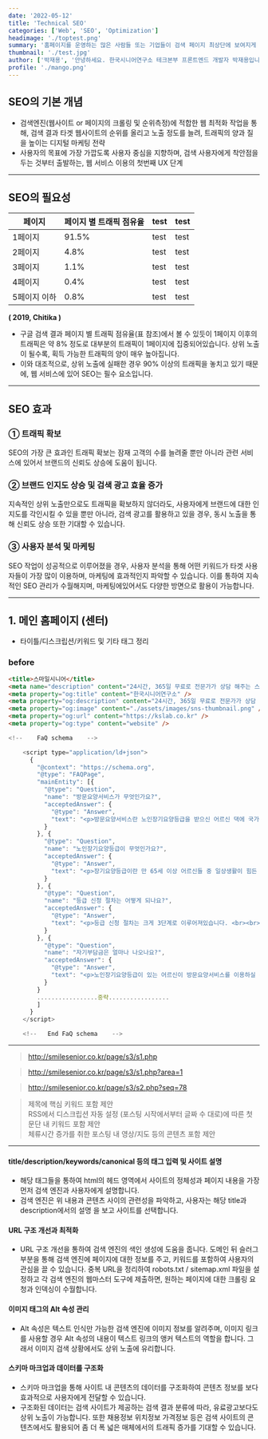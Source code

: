 ```yaml
---
date: '2022-05-12'
title: 'Technical SEO'
categories: ['Web', 'SEO', 'Optimization']
headimage: './toptest.png'
summary: '홈페이지를 운영하는 많은 사람들 또는 기업들이 검색 페이지 최상단에 보여지게 하기 위해 어떤 최적화 작업을 하는지 알아보자.'
thumbnail: './test.jpg'
author: ['박재용', '안녕하세요. 한국시니어연구소 테크본부 프론트엔드 개발자 박재용입니다.', '사용자들의 사용성 개선을 위한 ux 중심의 개발을 위해 늘 고민하고 있습니다.', 'jyp@kslab.co.kr', 'github.com/super-mangomango']
profile: './mango.png'
---
```

## **SEO의 기본 개념**

- 검색엔진(웹사이트 or 페이지의 크롤링 및 순위측정)에 적합한 웹 최적화 작업을 통해, 검색 결과 타겟 웹사이트의 순위를 올리고 노출 정도를 늘려, 트래픽의 양과 질을 높이는 디지털 마케팅 전략
- 사용자의 목표에 가장 가깝도록 사용자 중심을 지향하며, 검색 사용자에게 착안점을 두는 것부터 출발하는, 웹 서비스 이용의 첫번째 UX 단계

---

## **SEO의 필요성**

| 페이지 | 페이지 별 트래픽 점유율 | test | test |
| --- |---------------| --- | --- |
| 1페이지 | 91.5%         | test | test |
| 2페이지 | 4.8%          | test | test |
| 3페이지 | 1.1%          | test | test |
| 4페이지 | 0.4%          | test | test |
| 5페이지 이하 | 0.8%          | test | test |

****( 2019, Chitika )****

- 구글 검색 결과 페이지 별 트래픽 점유율(표 참조)에서 볼 수 있듯이 1페이지 이후의 트래픽은 약 8% 정도로 대부분의 트래픽이 1페이지에 집중되어있습니다. 상위 노출이 될수록, 획득 가능한 트래픽의 양이 매우 높아집니다.
- 이와 대조적으로, 상위 노출에 실패한 경우 90% 이상의 트래픽을 놓치고 있기 때문에, 웹 서비스에 있어 SEO는 필수 요소입니다.
---

## **SEO 효과**

### **① 트래픽 확보**

SEO의 가장 큰 효과인 트래픽 확보는 잠재 고객의 수를 늘려줄 뿐만 아니라 관련 서비스에 있어서 브랜드의 신뢰도 상승에 도움이 됩니다.

### **② 브랜드 인지도 상승 및 검색 광고 효율 증가**

지속적인 상위 노출만으로도 트래픽을 확보하지 않더라도, 사용자에게 브랜드에 대한 인지도를 각인시킬 수 있을 뿐만 아니라, 검색 광고를 활용하고 있을 경우, 동시 노출을 통해  신뢰도 상승 또한 기대할 수 있습니다.

### **③ 사용자 분석 및 마케팅**

SEO 작업이 성공적으로 이루어졌을 경우, 사용자 분석을 통해 어떤 키워드가 타겟 사용자들이 가장 많이 이용하며, 마케팅에 효과적인지 파악할 수 있습니다. 이를 통하여 지속적인 SEO 관리가 수월해지며, 마케팅에있어서도 다양한 방면으로 활용이 가능합니다.

---

## **1. 메인 홈페이지 (센터)**

- 타이틀/디스크립션/키워드 및 기타 태그 정리

### **before**

```HTML
<title>스마일시니어</title>
<meta name="description" content="24시간, 365일 무료로 전문가가 상담 해주는 스마일시니어 방문요양센터">
<meta property="og:title" content="한국시니어연구소" />
<meta property="og:description" content="24시간, 365일 무료로 전문가가 상담 해주는 한국시니어 연구소 부설 방문요양센터" />
<meta property="og:image" content="./assets/images/sns-thumbnail.png" />
<meta property="og:url" content="https://kslab.co.kr" />
<meta property="og:type" content="website" />
```

```JAVASCRIPT
<!--    FaQ schema    -->

    <script type="application/ld+json">
      {
        "@context": "https://schema.org",
        "@type": "FAQPage",
        "mainEntity": [{
          "@type": "Question",
          "name": "방문요양서비스가 무엇인가요?",
          "acceptedAnswer": {
            "@type": "Answer",
            "text": "<p>방문요양서비스란 노인장기요양등급을 받으신 어르신 댁에 국가공인 요양보호사가 방문하여 청소, 빨래, 식 사도움, 외출동행, 말벗 되어주기 등을 제공하는 서비스입니다.현재 보건복지부, 국민건강보험공단 등의 국 가기관과 협력하여 저희 스마일시니어 스마일시니어 대구 남구 지점에서 제공하고 있습니다.</p>"
          }
        }, {
          "@type": "Question",
          "name": "노인장기요양등급이 무엇인가요?",
          "acceptedAnswer": {
            "@type": "Answer",
            "text": "<p>장기요양등급이란 만 65세 이상 어르신들 중 일상생활이 힘든 어르신들에게 부여되는 등급으로, 건강 상태에 따라 1등급부터 5등급, 그 외 등급으로 다르게 판정받으실 수 있습니다. 또한 65세 미만이라도 노인성 질환이 있는 경우 등급 판정을 받을 수 있습니다. 일반적으로 아래와 같이 등급을 받을 수 있다고 생각해주시면 되지만, 정확한 내용은 전문가와 상담해보셔야 한다는 점을 주의해주세요! 자세한 사항은 스마일시니어로 문의주시면 친절하게 상담해드리겠습니다.<br>(5등급 : 치매 증상 4등급 : 지팡이 사용 3등급 : 보행기 사용 1~2등급 : 와상 생활)</p>"
          }
        }, {
          "@type": "Question",
          "name": "등급 신청 절차는 어떻게 되나요?",
          "acceptedAnswer": {
            "@type": "Answer",
            "text": "<p>등급 신청 절차는 크게 3단계로 이루어져있습니다. <br><br>(1) 등급 신청 우선 등급 신청을 하셔야 합니다. 등급 신청은 어르신 실거주지를 기준으로 해당 지역을 관할하는 건강보험공단에 직접 방문 하여 신청하실 수 있습니다. 공단 방문이 어려우시다면 저희 스마일시니어의 사회복지 사 선생님께서 방문하시거나 전화, 카톡 상담 등을 통해 등급 신청을 도와드릴 수 있습니다.<br><br>(2) 공단 방문 심사<br>등급 신청이 접수되면 건강보험공단 직원이 어르신을 직접 찾아뵙고, 건강상태를 점검하는 공단 방문 심사가 이루어집니다.<br><br>(3) 등급 판정 완료<br>이후 의사소견서 제출 등의 추가적인 절차를 거치고 나면 공단에서 우편, 전화 등의 방식으로 판정된 등급을 공지해줍니다.<br><br>등급판정까지는 보통 한 달 정도가 소요된다는 점 기억해주세요!</p>"
          }
        }, {
          "@type": "Question",
          "name": "자기부담금은 얼마나 나오나요?",
          "acceptedAnswer": {
            "@type": "Answer",
            "text": "<p>노인장기요양등급이 있는 어르신이 방문요양서비스를 이용하실 경우 비용의 85% 이상을 국비로 지원받 으실 수 있습니다. 이에 따라 비용의 15%만 자기부담금으로 지불해주시면 됩니다.예를 들어, 3등급 어르신이 매주 월~금, 하루 3시간 동안 방문요양서비스를 이용하셨다면 월 자기부담금 은 138,390원으로. 이는 시간당 약 2,300원 정도 수준입니다. 다만, 이용시간에 따라 자기부담금은 달라질 수 있습니다!기초생활수급자, 차상위계층 등 의료경감대상자인 경우 국비지원이 최대 100%까지 가능하니 꼭 확인해 보시길 바랍니다. 자세한 사항은 스마일시니어스마일시니어 대구 남구 지점로 문의주시면 친절하 게 상담해드리겠습니다!</p>"
          }
        }
        .................중략.................
        ]
      }
    </script>

    <!--   End FaQ schema    -->
```
---
> http://smilesenior.co.kr/page/s3/s1.php

> http://smilesenior.co.kr/page/s3/s1.php?area=1

> http://smilesenior.co.kr/page/s3/s2.php?seq=78

>제목에 핵심 키워드 포함 제안 <br/> RSS에서 디스크립션 자동 설정 (포스팅 시작에서부터 글짜 수 대로)에 따른 첫 문단 내 키워드 포함 제안 <br/> 체류시간 증가를 취한 포스팅 내 영상/지도 등의 콘텐츠 포함 제안

---

#### title/description/keywords/canonical 등의 태그 입력 및 사이트 설명
- 해당 태그들을 통하여 html의 헤드 영역에서 사이트의 정체성과 페이지 내용을 가장 먼저 검색 엔진과 사용자에게 설명합니다.
- 검색 엔진은 위 내용과 콘텐츠 사이의 관련성을 파악하고, 사용자는 해당 title과 description에서의 설명   을 보고 사이트를 선택합니다.


#### URL 구조 개선과 최적화
- URL 구조 개선을 통하여 검색 엔진의 색인 생성에 도움을 줍니다. 도메인 뒤 슬러그 부분을 통해 검색 엔진에 페이지에 대한 정보를 주고, 키워드를 포함하여 사용자의 관심을 끌 수 있습니다.
  중복 URL을 정리하여 robots.txt / sitemap.xml 파일을 설정하고 각 검색 엔진의 웹마스터 도구에 제출하면, 원하는 페이지에 대한 크롤링 요청과 인덱싱이 수월합니다.


#### 이미지 태그의 Alt 속성 관리
- Alt 속성은 텍스트 인식만 가능한 검색 엔진에 이미지 정보를 알려주며, 이미지 링크를 사용할 경우 Alt 속성의 내용이 텍스트 링크의 앵커 텍스트의 역할을 합니다. 그래서 이미지 검색 상황에서도 상위 노출에 유리합니다.


#### 스키마 마크업과 데이터를 구조화
- 스키마 마크업을 통해 사이트 내 콘텐츠의 데이터를 구조화하여 콘텐츠 정보를 보다 효과적으로 사용자에게 전달할 수 있습니다.
- 구조화된 데이터는 검색 사이트가 제공하는 검색 결과 분류에 따라, 유료광고보다도 상위 노출이 가능합니다. 또한 채용정보 위치정보 가격정보 등은 검색 사이트의 콘텐츠에서도 활용되어 좀 더 폭 넓은 매체에서의 트래픽 증가를 기대할 수 있습니다. 